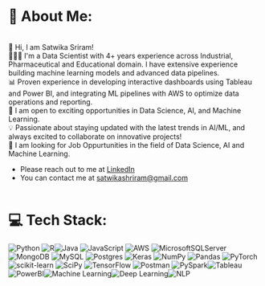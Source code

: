 # 💫 About Me:
<br>👋 Hi, I am Satwika Sriram! <br> 👨🏻‍💻  I'm a Data Scientist with 4+ years experience across Industrial, Pharmaceutical and Educational domain. I have extensive experience building machine learning models and advanced data pipelines. <br> 📊 Proven experience in developing interactive dashboards using Tableau and Power BI, and integrating ML pipelines with AWS to optimize data operations and reporting.<br> 🤝 I am open to exciting opportunities in Data Science, AI, and Machine Learning.<br>💡 Passionate about staying updated with the latest trends in AI/ML, and always excited to collaborate on innovative projects!<br>🤝 I am looking for Job Oppurtunities in the field of Data Science, AI and Machine Learning.
- Please reach out to me at [LinkedIn](https://www.linkedin.com/in/satwikas/)
- You can contact me at satwikashriram@gmail.com<br> <br>

# 💻 Tech Stack:
 ![Python](https://img.shields.io/badge/python-3670A0?style=for-the-badge&logo=python&logoColor=ffdd54) ![R](https://img.shields.io/badge/r-%23276DC3.svg?style=for-the-badge&logo=r&logoColor=white)![Java](https://img.shields.io/badge/java-%23ED8B00.svg?style=for-the-badge&logo=java&logoColor=white) ![JavaScript](https://img.shields.io/badge/javascript-%23323330.svg?style=for-the-badge&logo=javascript&logoColor=%23F7DF1E) ![AWS](https://img.shields.io/badge/AWS-%23FF9900.svg?style=for-the-badge&logo=amazon-aws&logoColor=white) ![MicrosoftSQLServer](https://img.shields.io/badge/Microsoft%20SQL%20Sever-CC2927?style=for-the-badge&logo=microsoft%20sql%20server&logoColor=white) ![MongoDB](https://img.shields.io/badge/MongoDB-%234ea94b.svg?style=for-the-badge&logo=mongodb&logoColor=white) ![MySQL](https://img.shields.io/badge/mysql-%2300f.svg?style=for-the-badge&logo=mysql&logoColor=white) ![Postgres](https://img.shields.io/badge/postgres-%23316192.svg?style=for-the-badge&logo=postgresql&logoColor=white) ![Keras](https://img.shields.io/badge/Keras-%23D00000.svg?style=for-the-badge&logo=Keras&logoColor=white) ![NumPy](https://img.shields.io/badge/numpy-%23013243.svg?style=for-the-badge&logo=numpy&logoColor=white) ![Pandas](https://img.shields.io/badge/pandas-%23150458.svg?style=for-the-badge&logo=pandas&logoColor=white) ![PyTorch](https://img.shields.io/badge/PyTorch-%23EE4C2C.svg?style=for-the-badge&logo=PyTorch&logoColor=white) ![scikit-learn](https://img.shields.io/badge/scikit--learn-%23F7931E.svg?style=for-the-badge&logo=scikit-learn&logoColor=white) ![SciPy](https://img.shields.io/badge/SciPy-%230C55A5.svg?style=for-the-badge&logo=scipy&logoColor=%white) ![TensorFlow](https://img.shields.io/badge/TensorFlow-%23FF6F00.svg?style=for-the-badge&logo=TensorFlow&logoColor=white) ![Postman](https://img.shields.io/badge/Postman-FF6C37?style=for-the-badge&logo=postman&logoColor=white) ![PySpark](https://img.shields.io/badge/PySpark-E45B6D?style=for-the-badge&logo=apache-spark&logoColor=white)![Tableau](https://img.shields.io/badge/Tableau-E97627?style=for-the-badge&logo=tableau&logoColor=white)![PowerBI](https://img.shields.io/badge/Power_BI-F2C811?style=for-the-badge&logo=powerbi&logoColor=white)![Machine Learning](https://img.shields.io/badge/Machine_Learning-FFB800?style=for-the-badge&logo=azure-machine-learning&logoColor=white)![Deep Learning](https://img.shields.io/badge/Deep_Learning-6A4CFF?style=for-the-badge&logo=keras&logoColor=white)![NLP](https://img.shields.io/badge/NLP-4F9D91?style=for-the-badge&logo=natural-language-processing&logoColor=white)


<!-- Proudly created with GPRM ( https://gprm.itsvg.in ) -->
